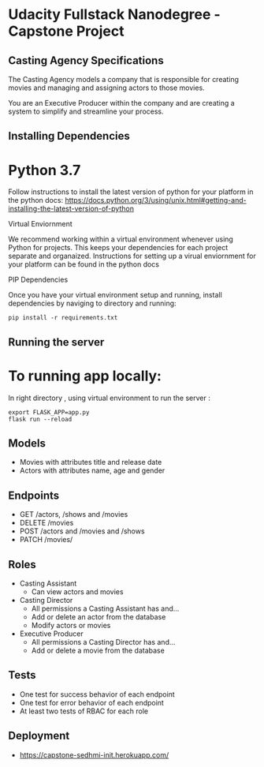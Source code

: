 # Udacity Fullstack Nanodegree -  Capstone Project

## Casting Agency Specifications

The Casting Agency models a company that is responsible for creating movies and managing and assigning actors to those movies.

You are an Executive Producer within the company and are creating a system to simplify and streamline your process.

## Installing Dependencies 

# Python 3.7

Follow instructions to install the latest version of python for your platform in the python docs: https://docs.python.org/3/using/unix.html#getting-and-installing-the-latest-version-of-python

Virtual Enviornment

We recommend working within a virtual environment whenever using Python for projects. This keeps your dependencies for each project separate and organaized. Instructions for setting up a virual enviornment for your platform can be found in the python docs

PIP Dependencies

Once you have your virtual environment setup and running, install dependencies by naviging to directory and running:
```
pip install -r requirements.txt
```

## Running the server
# To running app locally:

In right directory , using virtual environment to run the server :
```
export FLASK_APP=app.py
flask run --reload
```

## Models

* Movies with attributes title and release date
* Actors with attributes name, age and gender

## Endpoints

* GET /actors, /shows and /movies
* DELETE /movies
* POST /actors and /movies and /shows
* PATCH /movies/

## Roles

* Casting Assistant
  * Can view actors and movies
* Casting Director
  * All permissions a Casting Assistant has and...
  * Add or delete an actor from the database
  * Modify actors or movies
* Executive Producer
  * All permissions a Casting Director has and...
  * Add or delete a movie from the database

## Tests

* One test for success behavior of each endpoint
* One test for error behavior of each endpoint
* At least two tests of RBAC for each role

## Deployment

* https://capstone-sedhmi-init.herokuapp.com/ 